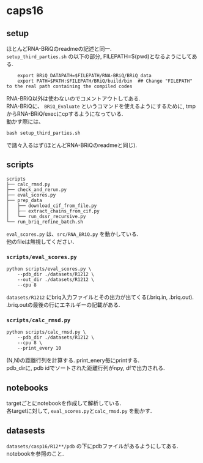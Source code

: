 # caps16 
## setup
ほとんどRNA-BRiQのreadmeの記述と同一.  
`setup_third_parties.sh` の以下の部分, FILEPATH=$(pwd)となるようにしてある.  
```
    export BRiQ_DATAPATH=$FILEPATH/RNA-BRiQ/BRiQ_data
    export PATH=$PATH:$FILEPATH/BRiQ/build/bin  ## Change "FILEPATH" to the real path containing the compiled codes
```
RNA-BRiQ以外は使わないのでコメントアウトしてある.  
RNA-BRiQに、 `BRiQ_Evaluate` というコマンドを使えるようにするために, tmpからRNA-BRiQ/execにcpするようになっている.  
動かす際には、
```
bash setup_third_parties.sh
```
で諸々入るはず(ほとんどRNA-BRiQのreadmeと同じ).  

## scripts
```
scripts
├── calc_rmsd.py
├── check_and_rerun.py
├── eval_scores.py
├── prep_data
│   ├── download_cif_from_file.py
│   ├── extract_chains_from_cif.py
│   └── run_dssr_recursive.py
└── run_briq_refine_batch.sh
```
`eval_scores.py` は、`src/RNA_BRiQ.py` を動かしている.  
他のfileは無視してください.  
### `scripts/eval_scores.py`
```
python scripts/eval_scores.py \
    --pdb_dir ./datasets/R1212 \
    --out_dir ./datasets/R1212 \
    --cpu 8
```
`datasets/R1212` にbriq入力ファイルとその出力が出てくる(.briq.in, .briq.out).  
.briq.outの最後の行にエネルギーの記載がある.  

### `scripts/calc_rmsd.py`
```
python scripts/calc_rmsd.py \
    --pdb_dir ./datasets/R1212 \
    --cpu 8 \
    --print_every 10
```
(N,N)の距離行列を計算する. print_enery毎にprintする.  
pdb_dirに, pdb idでソートされた距離行列がnpy, dfで出力される.  


## notebooks
targetごとにnotebookを作成して解析している.  
各targetに対して, `eval_scores.py`と`calc_rmsd.py` を動かす.  

## datasests
`datasets/casp16/R12**/pdb` の下にpdbファイルがあるようにしてある.  
notebookを参照のこと.  
